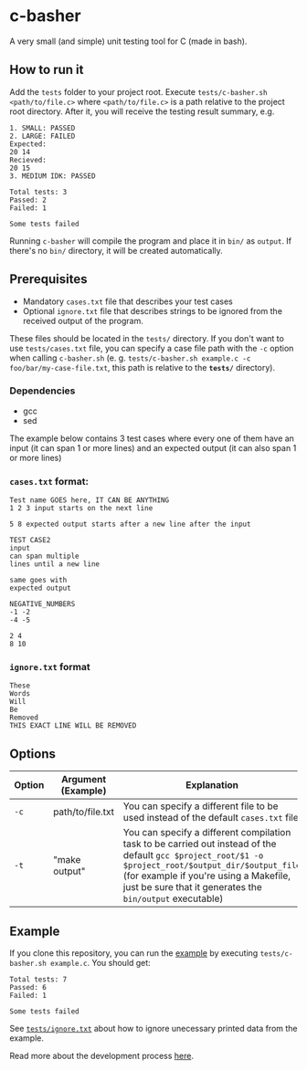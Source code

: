 # c-basher

A very small (and simple) unit testing tool for C (made in bash).

## How to run it

Add the `tests` folder to your project root. Execute `tests/c-basher.sh <path/to/file.c>` where `<path/to/file.c>` is a path relative to the project root directory. After it, you will receive the testing result summary, e.g.

```
1. SMALL: PASSED
2. LARGE: FAILED
Expected:
20 14
Recieved:
20 15
3. MEDIUM IDK: PASSED

Total tests: 3
Passed: 2
Failed: 1

Some tests failed
```

Running `c-basher` will compile the program and place it in `bin/` as `output`. If there's no `bin/` directory, it will be created automatically.

## Prerequisites

- Mandatory `cases.txt` file that describes your test cases
- Optional `ignore.txt` file that describes strings to be ignored from the received output of the program.

These files should be located in the `tests/` directory. If you don't want to use `tests/cases.txt` file, you can specify a case file path with the `-c` option when calling `c-basher.sh` (e. g. `tests/c-basher.sh example.c -c foo/bar/my-case-file.txt`, this path is relative to the **`tests/`** directory).

### Dependencies

- gcc
- sed

The example below contains 3 test cases where every one of them have an input (it can span 1 or more lines) and an expected output (it can also span 1 or more lines)

### `cases.txt` format:

```
Test name GOES here, IT CAN BE ANYTHING
1 2 3 input starts on the next line

5 8 expected output starts after a new line after the input

TEST CASE2
input
can span multiple
lines until a new line

same goes with
expected output

NEGATIVE_NUMBERS
-1 -2
-4 -5

2 4
8 10
```

### `ignore.txt` format

```
These
Words
Will
Be
Removed
THIS EXACT LINE WILL BE REMOVED
```

## Options

| Option | Argument (Example) | Explanation                                                                                                                                                                                                                                                 |
| ------ | ------------------ | ----------------------------------------------------------------------------------------------------------------------------------------------------------------------------------------------------------------------------------------------------------- |
| `-c`   | path/to/file.txt   | You can specify a different file to be used instead of the default `cases.txt` file                                                                                                                                                                         |
| `-t`   | "make output"      | You can specify a different compilation task to be carried out instead of the default `gcc $project_root/$1 -o $project_root/$output_dir/$output_file` (for example if you're using a Makefile, just be sure that it generates the `bin/output` executable) |

## Example

If you clone this repository, you can run the [example](./example.c) by executing `tests/c-basher.sh example.c`. You should get:

```
Total tests: 7
Passed: 6
Failed: 1

Some tests failed
```

See [`tests/ignore.txt`](./tests/ignore.txt) about how to ignore unecessary printed data from the example.

Read more about the development process [here](https://benasb.github.io/software/unit-testing-c-with-bash).
